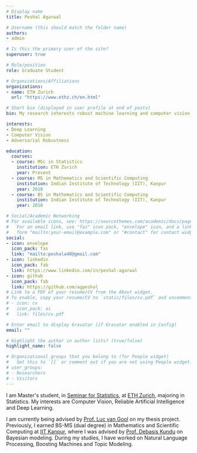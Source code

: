 ```yaml
---
# Display name
title: Peshal Agarwal

# Username (this should match the folder name)
authors:
- admin

# Is this the primary user of the site?
superuser: true

# Role/position
role: Graduate Student

# Organizations/Affiliations
organizations:
- name: ETH Zurich
  url: "https://www.ethz.ch/en.html"

# Short bio (displayed in user profile at end of posts)
bio: My research interests robust machine learning and computer vision.

interests:
- Deep Learning
- Computer Vision
- Adversarial Robustness

education:
  courses:
  - course: MSc in Statistics
    institution: ETH Zurich
    year: Present
  - course: MS in Mathematics and Scientific Computing
    institution: Indian Institute of Technology (IIT), Kanpur
    year: 2018
  - course: BS in Mathematics and Scientific Computing
    institution: Indian Institute of Technology (IIT), Kanpur
    year: 2018

# Social/Academic Networking
# For available icons, see: https://sourcethemes.com/academic/docs/page-builder/#icons
#   For an email link, use "fas" icon pack, "envelope" icon, and a link in the
#   form "mailto:your-email@example.com" or "#contact" for contact widget.
social:
- icon: envelope
  icon_pack: fas
  link: "mailto:peshala48@gmail.com"
- icon: linkedin
  icon_pack: fab
  link: https://www.linkedin.com/in/peshal-agarwal
- icon: github
  icon_pack: fab
  link: https://github.com/agpeshal
# Link to a PDF of your resume/CV from the About widget.
# To enable, copy your resume/CV to `static/files/cv.pdf` and uncomment the lines below.
# - icon: cv
#   icon_pack: ai
#   link: files/cv.pdf

# Enter email to display Gravatar (if Gravatar enabled in Config)
email: ""

# Highlight the author in author lists? (true/false)
highlight_name: false

# Organizational groups that you belong to (for People widget)
#   Set this to `[]` or comment out if you are not using People widget.
# user_groups:
# - Researchers
# - Visitors
---
```


I am Master's student, in [Seminar for Statistics](https://math.ethz.ch/sfs), at [ETH Zurich](https://www.ethz.ch/en.html), majoring in Statistics. My interests are Computer Vision, Reliable Artificial Intelligence and Deep Learning.

I am currently being advised by [Prof. Luc van Gool](https://ee.ethz.ch/the-department/faculty/professors/person-detail.OTAyMzM=.TGlzdC80MTEsMTA1ODA0MjU5.html) on my thesis project. Previously, I earned BS-MS (dual degree) in Mathematics and Scientific Computing at [IIT Kanpur](www.iitk.ac.in), where I was advised by [Prof. Debasis Kundu](https://scholar.google.co.in/citations?user=yq8z1rIAAAAJ&hl=en&oi=ao) on Bayesian modeling. During my studies, I have worked on Natural Language Processing, Boosting Machines and Topic Modeling.
